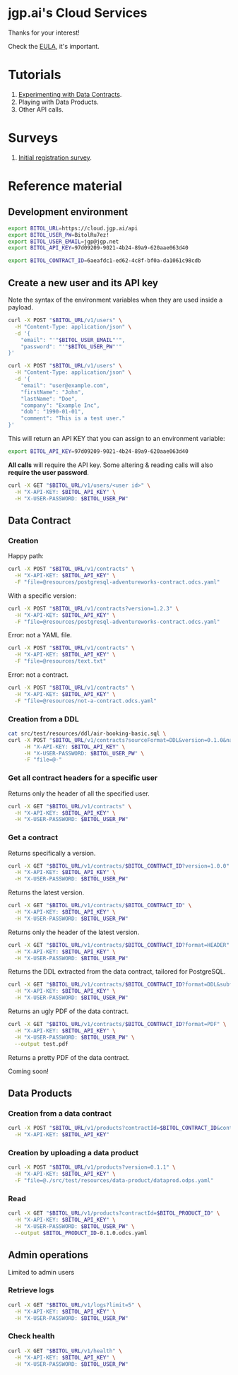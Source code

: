 # jgp.ai's Cloud Services

Thanks for your interest!

Check the [EULA](https://github.com/jgpdotai/cloud-services/blob/main/eula.md), it's important.

# Tutorials

1. [Experimenting with Data Contracts](https://medium.com/data-mesh-learning/experimenting-with-data-contracts-9d36219e139e).
2. Playing with Data Products.
3. Other API calls.

# Surveys

1. [Initial registration survey](https://jgp.ai/csreg).

# Reference material

## Development environment

```bash
export BITOL_URL=https://cloud.jgp.ai/api
export BITOL_USER_PW=BitolRu7ez!
export BITOL_USER_EMAIL=jgp@jgp.net
export BITOL_API_KEY=97d09209-9021-4b24-89a9-620aae063d40

export BITOL_CONTRACT_ID=6aeafdc1-ed62-4c8f-bf0a-da1061c98cdb
```

## Create a new user and its API key

Note the syntax of the environment variables when they are used inside a payload.

```bash
curl -X POST "$BITOL_URL/v1/users" \
  -H "Content-Type: application/json" \
  -d '{
    "email": "'"$BITOL_USER_EMAIL"'",
    "password": "'"$BITOL_USER_PW"'"
}'
```

```bash
curl -X POST "$BITOL_URL/v1/users" \
  -H "Content-Type: application/json" \
  -d '{
    "email": "user@example.com",
    "firstName": "John",
    "lastName": "Doe",
    "company": "Example Inc",
    "dob": "1990-01-01",
    "comment": "This is a test user."
}'
```

This will return an API KEY that you can assign to an environment variable:

```bash
export BITOL_API_KEY=97d09209-9021-4b24-89a9-620aae063d40
```

**All calls** will require the API key. Some altering & reading calls will also **require the user password**.

```bash
curl -X GET "$BITOL_URL/v1/users/<user id>" \
  -H "X-API-KEY: $BITOL_API_KEY" \
  -H "X-USER-PASSWORD: $BITOL_USER_PW"
```

## Data Contract

### Creation

Happy path:

```bash
curl -X POST "$BITOL_URL/v1/contracts" \
  -H "X-API-KEY: $BITOL_API_KEY" \
  -F "file=@resources/postgresql-adventureworks-contract.odcs.yaml"
```

With a specific version:

```bash
curl -X POST "$BITOL_URL/v1/contracts?version=1.2.3" \
  -H "X-API-KEY: $BITOL_API_KEY" \
  -F "file=@resources/postgresql-adventureworks-contract.odcs.yaml"
```

Error: not a YAML file.

```bash
curl -X POST "$BITOL_URL/v1/contracts" \
  -H "X-API-KEY: $BITOL_API_KEY" \
  -F "file=@resources/text.txt"
```

Error: not a contract.

```bash
curl -X POST "$BITOL_URL/v1/contracts" \
  -H "X-API-KEY: $BITOL_API_KEY" \
  -F "file=@resources/not-a-contract.odcs.yaml"
```

### Creation from a DDL

```bash
cat src/test/resources/ddl/air-booking-basic.sql \
curl -X POST "$BITOL_URL/v1/contracts?sourceFormat=DDL&version=0.1.0&name=MyDDLContract&domain=Finance&tenant=Acme" \
     -H "X-API-KEY: $BITOL_API_KEY" \
     -H "X-USER-PASSWORD: $BITOL_USER_PW" \
     -F "file=@-"
```

### Get all contract headers for a specific user

Returns only the header of all the specified user.

```bash
curl -X GET "$BITOL_URL/v1/contracts" \
  -H "X-API-KEY: $BITOL_API_KEY" \
  -H "X-USER-PASSWORD: $BITOL_USER_PW"
```  

### Get a contract

Returns specifically a version.

```bash
curl -X GET "$BITOL_URL/v1/contracts/$BITOL_CONTRACT_ID?version=1.0.0" \
  -H "X-API-KEY: $BITOL_API_KEY" \
  -H "X-USER-PASSWORD: $BITOL_USER_PW"
```

Returns the latest version.

```bash
curl -X GET "$BITOL_URL/v1/contracts/$BITOL_CONTRACT_ID" \
  -H "X-API-KEY: $BITOL_API_KEY" \
  -H "X-USER-PASSWORD: $BITOL_USER_PW"
```

Returns only the header of the latest version.

```bash
curl -X GET "$BITOL_URL/v1/contracts/$BITOL_CONTRACT_ID?format=HEADER" \
  -H "X-API-KEY: $BITOL_API_KEY" \
  -H "X-USER-PASSWORD: $BITOL_USER_PW"
```

Returns the DDL extracted from the data contract, tailored for PostgreSQL.

```bash
curl -X GET "$BITOL_URL/v1/contracts/$BITOL_CONTRACT_ID?format=DDL&subformat=PostgreSQL" \
  -H "X-API-KEY: $BITOL_API_KEY" \
  -H "X-USER-PASSWORD: $BITOL_USER_PW"
```

Returns an ugly PDF of the data contract.

```bash
curl -X GET "$BITOL_URL/v1/contracts/$BITOL_CONTRACT_ID?format=PDF" \
  -H "X-API-KEY: $BITOL_API_KEY" \
  -H "X-USER-PASSWORD: $BITOL_USER_PW" \
  --output test.pdf
```

Returns a pretty PDF of the data contract.

Coming soon!

## Data Products

### Creation from a data contract

```bash
curl -X POST "$BITOL_URL/v1/products?contractId=$BITOL_CONTRACT_ID&contractVersion=1.0.0" \
  -H "X-API-KEY: $BITOL_API_KEY"
```

### Creation by uploading a data product

```bash
curl -X POST "$BITOL_URL/v1/products?version=0.1.1" \
  -H "X-API-KEY: $BITOL_API_KEY" \
  -F "file=@./src/test/resources/data-product/dataprod.odps.yaml"
```

### Read

```bash
curl -X GET "$BITOL_URL/v1/products?contractId=$BITOL_PRODUCT_ID" \
  -H "X-API-KEY: $BITOL_API_KEY" \
  -H "X-USER-PASSWORD: $BITOL_USER_PW" \
  --output $BITOL_PRODUCT_ID-0.1.0.odcs.yaml
```

## Admin operations

Limited to admin users

### Retrieve logs

```bash
curl -X GET "$BITOL_URL/v1/logs?limit=5" \
  -H "X-API-KEY: $BITOL_API_KEY" \
  -H "X-USER-PASSWORD: $BITOL_USER_PW"
```

### Check health

```bash
curl -X GET "$BITOL_URL/v1/health" \
  -H "X-API-KEY: $BITOL_API_KEY" \
  -H "X-USER-PASSWORD: $BITOL_USER_PW"
```

